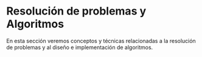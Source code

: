 # Resolución de problemas y Algoritmos

En esta sección veremos conceptos y técnicas relacionadas a la resolución de problemas y al diseño e implementación de algoritmos.
